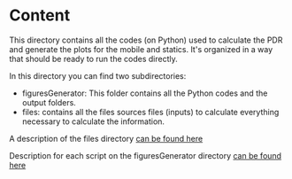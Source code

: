 # Content


This directory contains all the codes (on Python) used to calculate the PDR and generate the plots for the mobile and statics. It's organized in a way that should be ready to run the codes directly.

In this directory you can find two subdirectories:
* figuresGenerator: This folder contains all the Python codes and the output folders.
* files: contains all the files sources files (inputs) to calculate everything necessary to calculate the information. 

A description of the files directory [can be found here](https://gitlab.inria.fr/jfraire/lr-fhss-experiments/-/blob/master/Data/RawData/README.md)

Description for each script on the figuresGenerator directory [can be found here](https://gitlab.inria.fr/jfraire/lr-fhss-experiments/-/tree/master/Analysis/figuresGenerator)

